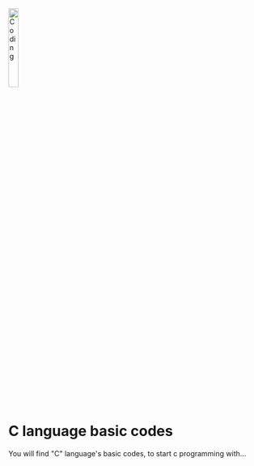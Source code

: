 <img alt="Coding" width="20%" src="https://icon-library.com/images/c-language-icon/c-language-icon-20.jpg">

<h1>C language basic codes</h1>
<p>You will find "C" language's basic codes, to start c programming with...
<br>

</p>
